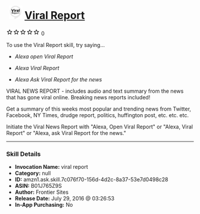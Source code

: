 # &nbsp;<img src="skill_icon" alt="Viral Report icon" width="36"> [Viral Report](http://alexa.amazon.com/#skills/amzn1.ask.skill.7c076f70-156d-4d2c-8a37-53e7d0498c28)
![0 stars](../../images/ic_star_border_black_18dp_1x.png)![0 stars](../../images/ic_star_border_black_18dp_1x.png)![0 stars](../../images/ic_star_border_black_18dp_1x.png)![0 stars](../../images/ic_star_border_black_18dp_1x.png)![0 stars](../../images/ic_star_border_black_18dp_1x.png) 0

To use the Viral Report skill, try saying...

* *Alexa open Viral Report*

* *Alexa Viral Report*

* *Alexa Ask Viral Report for the news*

VIRAL NEWS REPORT - includes audio and text summary from the news that has gone viral online.  Breaking news reports included!

Get a summary of this weeks most popular and trending news from Twitter, Facebook, NY Times, drudge report, politics, huffington post, etc. etc. etc. 

Initiate the Viral News Report with "Alexa, Open Viral Report" or "Alexa, Viral Report" or "Alexa, ask Viral Report for the news."

***

### Skill Details

* **Invocation Name:** viral report
* **Category:** null
* **ID:** amzn1.ask.skill.7c076f70-156d-4d2c-8a37-53e7d0498c28
* **ASIN:** B01J765Z9S
* **Author:** Frontier Sites
* **Release Date:** July 29, 2016 @ 03:26:53
* **In-App Purchasing:** No
